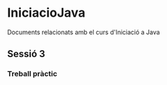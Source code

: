 # IniciacioJava
Documents relacionats amb el curs d'Iniciació a Java
## Sessió 3
### Treball pràctic
